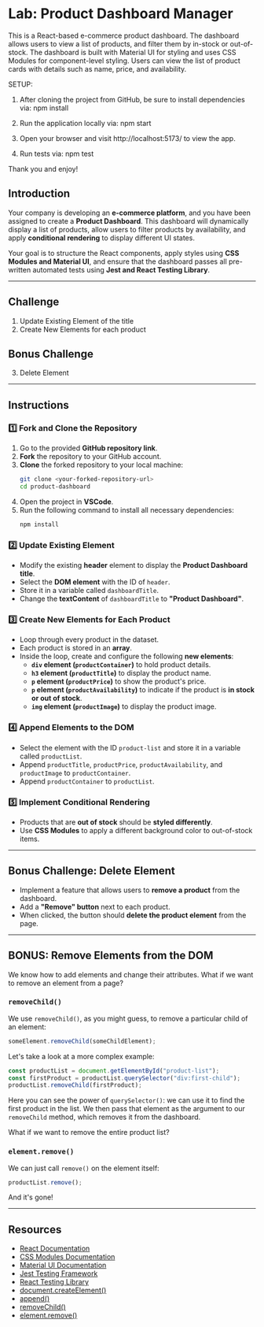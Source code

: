# Lab: Product Dashboard Manager

This is a React-based e-commerce product dashboard. The dashboard allows users to view a list of products, and filter them by in-stock or out-of-stock. The dashboard is built with Material UI for styling and uses CSS Modules for component-level styling. Users can view the list of product cards with details such as name, price, and availability.

SETUP:

1. After cloning the project from GitHub, be sure to install dependencies via:
   npm install

2. Run the application locally via:
   npm start

3. Open your browser and visit http://localhost:5173/ to view the app.

4. Run tests via:
   npm test

Thank you and enjoy!



## Introduction

Your company is developing an **e-commerce platform**, and you have been assigned to create a **Product Dashboard**. This dashboard will dynamically display a list of products, allow users to filter products by availability, and apply **conditional rendering** to display different UI states.

Your goal is to structure the React components, apply styles using **CSS Modules and Material UI**, and ensure that the dashboard passes all pre-written automated tests using **Jest and React Testing Library**.

---

## **Challenge**
1. Update Existing Element of the title
2. Create New Elements for each product

## **Bonus Challenge**
3. Delete Element

---

## **Instructions**

### **1️⃣ Fork and Clone the Repository**  
1. Go to the provided **GitHub repository link**.
2. **Fork** the repository to your GitHub account.
3. **Clone** the forked repository to your local machine:
   ```sh
   git clone <your-forked-repository-url>
   cd product-dashboard
   ```
4. Open the project in **VSCode**.
5. Run the following command to install all necessary dependencies:
   ```sh
   npm install
   ```

### **2️⃣ Update Existing Element**
- Modify the existing **header** element to display the **Product Dashboard title**.
- Select the **DOM element** with the ID of `header`.
- Store it in a variable called `dashboardTitle`.
- Change the **textContent** of `dashboardTitle` to **"Product Dashboard"**.

### **3️⃣ Create New Elements for Each Product**
- Loop through every product in the dataset.
- Each product is stored in an **array**.
- Inside the loop, create and configure the following **new elements**:
  - **`div` element (`productContainer`)** to hold product details.
  - **`h3` element (`productTitle`)** to display the product name.
  - **`p` element (`productPrice`)** to show the product's price.
  - **`p` element (`productAvailability`)** to indicate if the product is **in stock or out of stock**.
  - **`img` element (`productImage`)** to display the product image.

### **4️⃣ Append Elements to the DOM**
- Select the element with the ID `product-list` and store it in a variable called `productList`.
- Append `productTitle`, `productPrice`, `productAvailability`, and `productImage` to `productContainer`.
- Append `productContainer` to `productList`.

### **5️⃣ Implement Conditional Rendering**
- Products that are **out of stock** should be **styled differently**.
- Use **CSS Modules** to apply a different background color to out-of-stock items.

---

## **Bonus Challenge: Delete Element**
- Implement a feature that allows users to **remove a product** from the dashboard.
- Add a **"Remove" button** next to each product.
- When clicked, the button should **delete the product element** from the page.

---

## **BONUS: Remove Elements from the DOM**

We know how to add elements and change their attributes. What if we want to
remove an element from a page?

### `removeChild()`

We use `removeChild()`, as you might guess, to remove a particular child of an
element:

```js
someElement.removeChild(someChildElement);
```

Let's take a look at a more complex example:

```js
const productList = document.getElementById("product-list");
const firstProduct = productList.querySelector("div:first-child");
productList.removeChild(firstProduct);
```

Here you can see the power of `querySelector()`: we can use it to find the
first product in the list. We then pass that element as the argument to our
`removeChild` method, which removes it from the dashboard.

What if we want to remove the entire product list?

### `element.remove()`

We can just call `remove()` on the element itself:

```js
productList.remove();
```

And it's gone!

---

## **Resources**

- [React Documentation](https://react.dev)
- [CSS Modules Documentation](https://github.com/css-modules/css-modules)
- [Material UI Documentation](https://mui.com)
- [Jest Testing Framework](https://jestjs.io/)
- [React Testing Library](https://testing-library.com)
- [document.createElement()](https://developer.mozilla.org/en-US/docs/Web/API/Document/createElement)
- [append()](https://developer.mozilla.org/en-US/docs/Web/API/Element/append)
- [removeChild()](https://developer.mozilla.org/en-US/docs/Web/API/Node/removeChild)
- [element.remove()](https://developer.mozilla.org/en-US/docs/Web/API/ChildNode/remove)
